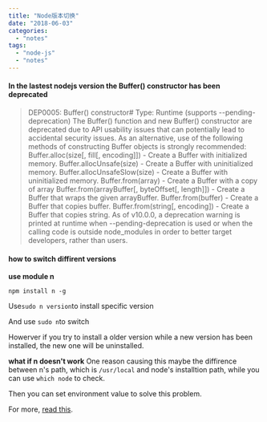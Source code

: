 ```yaml
---
title: "Node版本切换"
date: "2018-06-03"
categories: 
  - "notes"
tags: 
  - "node-js"
  - "notes"
---
```


#### In the lastest nodejs version the Buffer() constructor has been deprecated

> DEP0005: Buffer() constructor# Type: Runtime (supports --pending-deprecation) The Buffer() function and new Buffer() constructor are deprecated due to API usability issues that can potentially lead to accidental security issues. As an alternative, use of the following methods of constructing Buffer objects is strongly recommended: Buffer.alloc(size\[, fill\[, encoding\]\]) - Create a Buffer with initialized memory. Buffer.allocUnsafe(size) - Create a Buffer with uninitialized memory. Buffer.allocUnsafeSlow(size) - Create a Buffer with uninitialized memory. Buffer.from(array) - Create a Buffer with a copy of array Buffer.from(arrayBuffer\[, byteOffset\[, length\]\]) - Create a Buffer that wraps the given arrayBuffer. Buffer.from(buffer) - Create a Buffer that copies buffer. Buffer.from(string\[, encoding\]) - Create a Buffer that copies string. As of v10.0.0, a deprecation warning is printed at runtime when --pending-deprecation is used or when the calling code is outside node\_modules in order to better target developers, rather than users.

#### how to switch diffirent versions

**use module n**

```
npm install n -g
```

Use`sudo n version`to install specific version

And use `sudo n`to switch

Howerver if you try to install a older version while a new version has been installed, the new one will be uninstalled.

**what if n doesn't work** One reason causing this maybe the diffirence between n's path, which is `/usr/local` and node's installtion path, while you can use `which node` to check.

Then you can set environment value to solve this problem.

For more, [read this](http://www.jb51.net/article/98153.htm).
